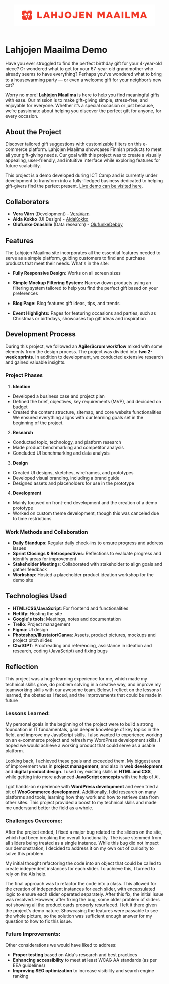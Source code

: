 &nbsp;
<div align="center">
  <img src="./assets/images/Lahjojen maailma logo with text.svg" alt="Site Logo" width="450" />
</div>
&nbsp;

# Lahjojen Maailma Demo

Have you ever struggled to find the perfect birthday gift for your 4-year-old niece? Or wondered what to get for your 67-year-old grandmother who already seems to have everything? Perhaps you’ve wondered what to bring to a housewarming party — or even a welcome gift for your neighbor’s new cat?

Worry no more! **Lahjojen Maailma** is here to help you find meaningful gifts with ease. Our mission is to make gift-giving simple, stress-free, and enjoyable for everyone. Whether it’s a special occasion or just because, we’re passionate about helping you discover the perfect gift for anyone, for every occasion.

## About the Project

Discover tailored gift suggestions with customizable filters on this e-commerce platform. Lahjojen Maailma showcases Finnish products to meet all your gift-giving needs. Our goal with this project was to create a visually appealing, user-friendly, and intuitive interface while exploring features for future scalability.

This project is a demo developed during ICT Camp and is currently under development to transform into a fully-fledged business dedicated to helping gift-givers find the perfect present. [Live demo can be visited here](https://iridescent-otter-155402.netlify.app/).

## Collaborators

- **Vera Värn** (Development) - [VeraVarn](https://github.com/veravarn)
- **Aida Kokko** (UI Design) - [AidaKokko](https://github.com/aidakokko)
- **Olufunke Onashile** (Data research) - [OlufunkeDebby](https://github.com/OlufunkeDebby)

## Features

The Lahjojen Maailma site incorporates all the essential features needed to serve as a simple platform, guiding customers to find and purchase products that meet their needs. What's in the site:

- **Fully Responsive Design:** Works on all screen sizes

- **Simple Mockup Filtering System:** Narrow down products using an filtering system tailored to help you find the perfect gift based on your preferences

- **Blog Page:** Blog features gift ideas, tips, and trends

- **Event Highlights:** Pages for featuring occasions and parties, such as Christmas or birthdays, showcases top gift ideas and inspiration

## Development Process

During this project, we followed an **Agile/Scrum workflow** mixed with some elements from the design process. The project was divided into **two 2-week sprints**. In addition to development, we conducted extensive research and gained valuable insights.

### Project Phases

1. **Ideation**

- Developed a business case and project plan
- Defined the brief, objectives, key requirements (MVP), and decicded on budget
- Created the content structure, sitemap, and core website functionalities
We ensured everything aligns with our learning goals set in the beginning of the project.

2. **Research**

- Conducted topic, technology, and platform research
- Made product benchmarking and competitor analysis
- Concluded UI benchmarking and data analysis

3. **Design**

- Created UI designs, sketches, wireframes, and prototypes
- Developed visual branding, including a brand guide
- Designed assets and placeholders for use in the prototype

4. **Development**

- Mainly focused on front-end development and the creation of a demo prototype
- Worked on custom theme development, though this was canceled due to time restrictions

### Work Methods and Collaboration

- **Daily Standups**: Regular daily check-ins to ensure progress and address issues
- **Sprint Closings & Retrospectives**: Reflections to evaluate progress and identify areas for improvement
- **Stakeholder Meeting**s: Collaborated with stakeholder to align goals and gather feedback
- **Workshop**: Hosted a placeholder product ideation workshop for the demo site

## Technologies Used

- **HTML/CSS/JavaScript**: For frontend and functionalities
- **Netlify**: Hosting the site
- **Google's tools**: Meetings, notes and documentation
- **Trello**: Project management
- **Figma**: UI design
- **Photoshop/Illustator/Canva**: Assets, product pictures, mockups and project pitch slides
- **ChatGPT**: Proofreading and referencing, assistance in ideation and research, coding (JavaScript) and fixing bugs

## Reflection

This project was a huge learning experience for me, which made my technical skills grow, do problem solving in a creative way, and improve my teamworking skills with our awesome team. Below, I reflect on the lessons I learned, the obstacles I faced, and the improvements that could be made in future

### Lessons Learned:

My personal goals in the beginning of the project were to build a strong foundation in IT fundamentals, gain deeper knowledge of key topics in the field, and improve my JavaScript skills. I also wanted to experience working on an e-commerce project and refresh my WordPress development skills. I hoped we would achieve a working product that could serve as a usable platform.

Looking back, I achieved these goals and exceeded them. My biggest area of improvement was in **project management**, and also in **web development** and **digital product design**. I used my existing skills in **HTML and CSS**, while getting into more advanced **JavaScript concepts** with the help of AI.

I got hands-on experience with **WordPress development** and even tried a bit of **WooCommerce development**. Additionally, I did research on many platforms and tools, learning how they work and how to retrieve data from other sites. This project provided a boost to my technical skills and made me understand better the field as a whole.

### Challenges Overcome:

After the project ended, I fixed a major bug related to the sliders on the site, which had been breaking the overall functionality. The issue stemmed from all sliders being treated as a single instance. While this bug did not impact our demonstration, I decided to address it on my own out of curiosity to solve this problem.

My initial thought refactoring the code into an object that could be called to create independent instances for each slider. To achieve this, I turned to rely on the AIs help.

The final approach was to refactor the code into a class. This allowed for the creation of independent instances for each slider, with encapsulated logic to ensure each slider operated separately. After this fix, the initial issue was resolved. However, after fixing the bug, some older problem of sliders not showing all the product cards properly resurfaced. I left it there given the project's demo nature. Showcasing the features were passable to see the whole picture, so the solution was sufficient enough answer for my question to how to fix this issue.

### Future Improvements:

Other considerations we would have liked to address:
- **Proper testing** based on Aida's research and best practices
- **Enhancing accessibility** to meet at least WCAG AA standards (as per EEA guidelines)
- **Improving SEO optimization** to increase visibility and search engine ranking